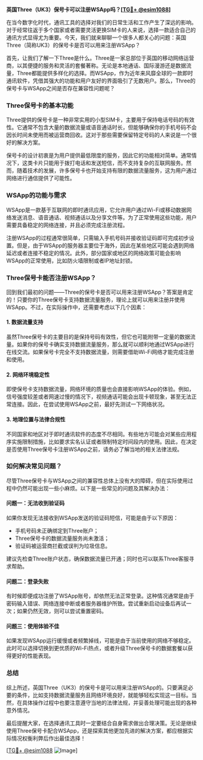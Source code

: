 **英国Three（UK3）保号卡可以注册WSApp吗？[[TG💪+ @esim1088](https://t.me/s/esim1088)]**

在当今数字化时代，通讯工具的选择对我们的日常生活和工作产生了深远的影响。对于经常往返于多个国家或者需要灵活更换SIM卡的人来说，选择一款适合自己的通讯方式显得尤为重要。今天，我们就来聊聊一个很多人都关心的问题：英国Three（简称UK3）的保号卡是否可以用来注册WSApp？

首先，让我们了解一下Three是什么。Three是一家总部位于英国的移动网络运营商，以其便捷的服务和灵活的套餐著称。无论是本地通话、国际漫游还是数据流量，Three都能提供多样化的选择。而WSApp，作为近年来风靡全球的一款即时通讯软件，凭借其强大的功能和用户友好的界面吸引了无数用户。那么，Three的保号卡与WSApp之间是否存在兼容性问题呢？

### Three保号卡的基本功能

Three提供的保号卡是一种非常实用的小型SIM卡，主要用于保持电话号码的有效性。它通常不包含大量的数据流量或语音通话时长，但能够确保你的手机号码不会因长时间未使用而被运营商回收。这对于那些需要保留特定号码的人来说是一个很好的解决方案。

保号卡的设计初衷是为用户提供最低限度的服务，因此它的功能相对简单。通常情况下，这类卡片只能用于拨打电话和发送短信，而不支持复杂的互联网服务。然而，随着技术的发展，许多保号卡也开始支持有限的数据流量服务，这为用户通过网络进行通信提供了可能性。

### WSApp的功能与需求

WSApp是一款基于互联网的即时通讯应用，它允许用户通过Wi-Fi或移动数据网络发送消息、语音通话、视频通话以及分享文件等。为了正常使用这些功能，用户需要具备稳定的网络连接，并且必须完成注册流程。

注册WSApp的过程通常很简单，只需输入手机号码并接收验证码即可完成初步设置。但是，由于WSApp的服务器主要位于海外，因此在某些地区可能会遇到网络延迟或者连接不稳定的情况。此外，部分国家或地区的网络政策可能会影响WSApp的正常使用，比如防火墙限制或者IP地址封锁。

### Three保号卡能否注册WSApp？

回到我们最初的问题——Three的保号卡是否可以用来注册WSApp？答案是肯定的！只要你的Three保号卡支持数据流量服务，理论上就可以用来注册并使用WSApp。不过，在实际操作中，还需要考虑以下几个因素：

#### 1. 数据流量支持
虽然Three保号卡的主要目的是保持号码有效性，但它也可能附带一定量的数据流量。如果你的保号卡确实支持数据流量服务，那么就可以顺利地通过WSApp进行在线交流。如果保号卡完全不支持数据流量，则需要借助Wi-Fi网络才能完成注册和使用。

#### 2. 网络环境稳定性
即使保号卡支持数据流量，网络环境的质量也会直接影响WSApp的体验。例如，信号强度较差或者网速过慢的情况下，视频通话可能会出现卡顿现象，甚至无法正常连接。因此，在尝试使用WSApp之前，最好先测试一下网络状况。

#### 3. 地理位置与法律合规性
不同国家和地区对于即时通讯软件的态度不尽相同。有些地方可能会对某些应用程序实施限制措施，比如要求实名认证或者限制特定时间段内的使用。因此，在决定是否使用Three保号卡注册WSApp之前，请务必了解当地的相关法律法规。

### 如何解决常见问题？

尽管Three保号卡与WSApp之间的兼容性总体上没有大的障碍，但在实际使用过程中仍然可能出现一些小麻烦。以下是一些常见的问题及其解决办法：

#### 问题一：无法收到验证码
如果你发现无法接收到WSApp发送的验证码短信，可能是由于以下原因：
- 手机号码未正确绑定到Three账户；
- Three保号卡的数据流量服务尚未激活；
- 验证码被运营商拦截或误判为垃圾信息。

建议先检查Three账户状态，确保数据流量已开通；同时也可以联系Three客服寻求帮助。

#### 问题二：登录失败
有时候即便成功注册了WSApp账号，却依然无法正常登录。这种情况通常是由于密码输入错误、网络连接中断或者服务器维护所致。尝试重新启动设备后再试一次；如果仍然无效，则可以尝试重置密码。

#### 问题三：使用体验不佳
如果发现WSApp运行缓慢或者频繁掉线，可能是由于当前使用的网络不够稳定。此时可以选择切换到更优质的Wi-Fi热点，或者升级Three保号卡的数据套餐以获得更好的性能表现。

### 总结

综上所述，英国Three（UK3）的保号卡是可以用来注册WSApp的。只要满足必要的条件，比如支持数据流量服务且网络环境良好，就能够轻松实现这一目标。当然，在具体操作过程中也要注意遵守当地的法律法规，并妥善处理可能出现的各种意外情况。

最后提醒大家，在选择通讯工具时一定要结合自身需求做出合理决策。无论是继续使用Three保号卡配合WSApp，还是探索其他更加先进的解决方案，都应根据实际情况权衡利弊后作出最佳选择！

[[TG💪+ @esim1088](https://t.me/s/esim1088) ![Image](https://i.postimg.cc/4NQfJmqS/Snipaste-2025-05-13-00-14-12.png)]